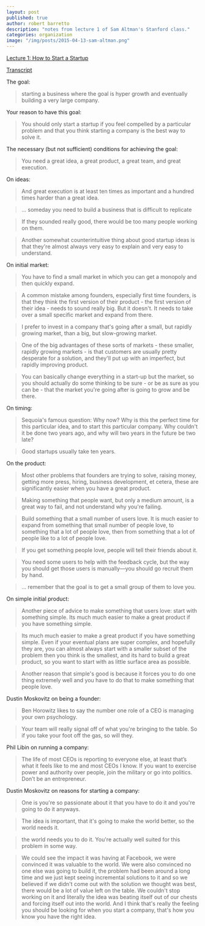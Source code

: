 ```yaml
---
layout: post
published: true
author: robert barretto
description: "notes from lecture 1 of Sam Altman's Stanford class."
categories: organization
image: "/img/posts/2015-04-13-sam-altman.png"
---
```


[Lecture 1: How to Start a Startup](http://startupclass.samaltman.com/courses/lec01/)

[Transcript](http://genius.com/Sam-altman-lecture-1-how-to-start-a-startup-annotated)

The goal:
> starting a business where the goal is hyper growth and eventually building a very large company.

Your reason to have this goal:
> You should only start a startup if you feel compelled by a particular problem and that you think starting a company is the best way to solve it.

The necessary (but not sufficient) conditions for achieving the goal:
> You need a great idea, a great product, a great team, and great execution. 

On ideas:
> And great execution is at least ten times as important and a hundred times harder than a great idea.

> ... someday you need to build a business that is difficult to replicate

> If they sounded really good, there would be too many people working on them. 

> Another somewhat counterintuitive thing about good startup ideas is that they're almost always very easy to explain and very easy to understand.

On initial market:

> You have to find a small market in which you can get a monopoly and then quickly expand.

> A common mistake among founders, especially first time founders, is that they think the first version of their product - the first version of their idea - needs to sound really big. But it doesn't. It needs to take over a small specific market and expand from there.

> I prefer to invest in a company that's going after a small, but rapidly growing market, than a big, but slow-growing market.

> One of the big advantages of these sorts of markets - these smaller, rapidly growing markets - is that customers are usually pretty desperate for a solution, and they'll put up with an imperfect, but rapidly improving product.

> You can basically change everything in a start-up but the market, so you should actually do some thinking to be sure - or be as sure as you can be - that the market you're going after is going to grow and be there.


On timing: 
> Sequoia's famous question: Why now? Why is this the perfect time for this particular idea, and to start this particular company. Why couldn't it be done two years ago, and why will two years in the future be two late?

> Good startups usually take ten years.

On the product:

> Most other problems that founders are trying to solve, raising money, getting more press, hiring, business development, et cetera, these are significantly easier when you have a great product.

> Making something that people want, but only a medium amount, is a great way to fail, and not understand why you're failing.

> Build something that a small number of users love. It is much easier to expand from something that small number of people love, to something that a lot of people love, then from something that a lot of people like to a lot of people love.

> If you get something people love, people will tell their friends about it. 

> You need some users to help with the feedback cycle, but the way you should get those users is manually—you should go recruit them by hand.

> ... remember that the goal is to get a small group of them to love you. 

On simple initial product:

> Another piece of advice to make something that users love: start with something simple. Its much much easier to make a great product if you have something simple. 

> Its much much easier to make a great product if you have something simple. Even if your eventual plans are super complex, and hopefully they are, you can almost always start with a smaller subset of the problem then you think is the smallest, and its hard to build a great product, so you want to start with as little surface area as possible. 

> Another reason that simple's good is because it forces you to do one thing extremely well and you have to do that to make something that people love.


Dustin Moskovitz on being a founder:
> Ben Horowitz likes to say the number one role of a CEO is managing your own psychology.

> Your team will really signal off of what you're bringing to the table. So if you take your foot off the gas, so will they.

Phil Libin on running a company:
> The life of most CEOs is reporting to everyone else, 
at least that’s what it feels like to me and most CEOs I know. If you want to exercise power and authority over people, join the military or go into politics. Don’t be an entrepreneur. 

Dustin Moskovitz on reasons for starting a company:
> One is you're so passionate about it that you have to do it and you're going to do it anyways.

> The idea is important, that it's going to make the world better, so the world needs it.

> the world needs you to do it. You're actually well suited for this problem in some way. 

> We could see the impact it was having at Facebook, we were convinced it was valuable to the world. We were also convinced no one else was going to build it, the problem had been around a long time and we just kept seeing incremental solutions to it and so we believed if we didn't come out with the solution we thought was best, there would be a lot of value left on the table. We couldn't stop working on it and literally the idea was beating itself out of our chests and forcing itself out into the world. And I think that's really the feeling you should be looking for when you start a company, that's how you know you have the right idea.
